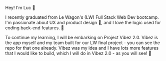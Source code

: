 Hey! I'm Luc 👋

I recently graduated from Le Wagon's (LW) Full Stack Web Dev bootcamp. I'm passionate about UX and product design 🎰, and I love the logic used for coding back-end features. 🧰

To continue my learning, I will be embarking on Project Vibez 2.0. Vibez is the app myself and my team built for our LW final project - you can see the repo for that one already. Vibez was my idea and I have lots more features that I would like to build, which I will do in Vibez 2.0 - as you will see! 🚀
